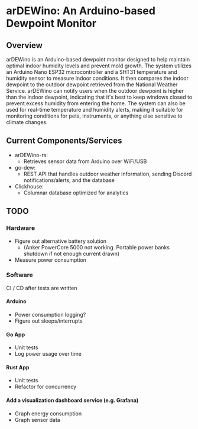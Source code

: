 # arDEWino: An Arduino-based Dewpoint Monitor
## Overview

arDEWino is an Arduino-based dewpoint monitor designed to help maintain optimal indoor humidity levels and prevent mold growth. The system utilizes an Arduino Nano ESP32 microcontroller and a SHT31 temperature and humidity sensor to measure indoor conditions. It then compares the indoor dewpoint to the outdoor dewpoint retrieved from the National Weather Service.
arDEWino can notify users when the outdoor dewpoint is higher than the indoor dewpoint, indicating that it's best to keep windows closed to prevent excess humidity from entering the home. The system can also be used for real-time temperature and humidity alerts, making it suitable for monitoring conditions for pets, instruments, or anything else sensitive to climate changes.

## Current Components/Services
* arDEWino-rs:
  * Retrieves sensor data from Arduino over WiFi/USB
* go-dew:
  * REST API that handles outdoor weather information, sending Discord notifications/alerts, and the database
* Clickhouse:
  * Columnar database optimized for analytics

## TODO
### Hardware
* Figure out alternative battery solution
  * (Anker PowerCore 5000 not working. Portable power banks shutdown if not enough current drawn) 
* Measure power consumption

### Software
CI / CD after tests are written

#### Arduino
* Power consumption logging?
* Figure out sleeps/interrupts

#### Go App
* Unit tests
* Log power usage over time

#### Rust App
* Unit tests
* Refactor for concurrency

#### Add a visualization dashboard service (e.g. Grafana)
* Graph energy consumption
* Graph sensor data
